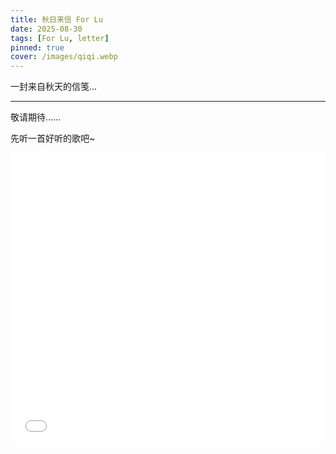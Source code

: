 ```yaml
---
title: 秋日来信 For Lu
date: 2025-08-30
tags: [For Lu, letter]
pinned: true
cover: /images/qiqi.webp
---
```


一封来自秋天的信笺...

---

敬请期待......

先听一首好听的歌吧~

<iframe width="100%" height="468" src="//player.bilibili.com/player.html?isOutside=true&aid=1453536774&bvid=BV1gi421m7df&cid=1519880345&p=1&autoplay=0" scrolling="no" border="0" frameborder="no" framespacing="0" allowfullscreen="true"></iframe>

